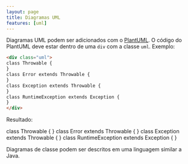 ```yaml
---
layout: page
title: Diagramas UML
features: [uml]
---
```


Diagramas UML podem ser adicionados com o [PlantUML](https://plantuml.com/). O código do PlantUML deve estar dentro de uma `div` com a classe `uml`. Exemplo:

```html
<div class="uml">
class Throwable {
}
class Error extends Throwable {
}
class Exception extends Throwable {
}
class RuntimeException extends Exception {
}
</div>
```

Resultado:

<div class="uml">
class Throwable {
}
class Error extends Throwable {
}
class Exception extends Throwable {
}
class RuntimeException extends Exception {
}
</div>

Diagramas de classe podem ser descritos em uma linguagem similar a Java.
